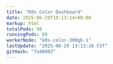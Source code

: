 ```yaml
---
title: "K0s Color Dashboard"
date: 2025-06-29T18:13:14+00:00
markup: html
totalPods: 96
runningPods: 89
workerNode: "k0s-color-300gb-1"
lastUpdate: "2025-06-29 13:13:16 CST"
gitHash: "7a48003"
---
```


<!-- This content is dynamically updated by the DashboardUpdater Operator -->
<!-- The dashboard UI is rendered by Hugo templates and CSS/JS files -->
